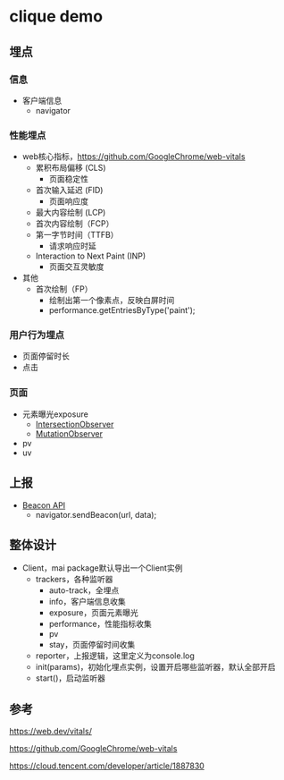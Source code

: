 # clique demo

## 埋点

### 信息

- 客户端信息
  - navigator

### 性能埋点

- web核心指标，<https://github.com/GoogleChrome/web-vitals>
  - 累积布局偏移 (CLS)
    - 页面稳定性
  - 首次输入延迟 (FID)
    - 页面响应度
  - 最大内容绘制 (LCP)
  - 首次内容绘制（FCP）
  - 第一字节时间（TTFB）
    - 请求响应时延
  - Interaction to Next Paint (INP)
    - 页面交互灵敏度
- 其他
  - 首次绘制（FP）
    - 绘制出第一个像素点，反映白屏时间
    - performance.getEntriesByType('paint');
  
### 用户行为埋点

- 页面停留时长
- 点击

### 页面

- 元素曝光exposure
  - [IntersectionObserver](https://developer.mozilla.org/zh-CN/docs/Web/API/IntersectionObserver)
  - [MutationObserver](https://developer.mozilla.org/en-US/docs/Web/API/MutationObserver)
- pv
- uv

## 上报

- [Beacon API](https://developer.mozilla.org/en-US/docs/Web/API/Beacon_API)
  - navigator.sendBeacon(url, data);

## 整体设计

- Client，mai package默认导出一个Client实例
  - trackers，各种监听器
    - auto-track，全埋点
    - info，客户端信息收集
    - exposure，页面元素曝光
    - performance，性能指标收集
    - pv
    - stay，页面停留时间收集
  - reporter，上报逻辑，这里定义为console.log
  - init(params)，初始化埋点实例，设置开启哪些监听器，默认全部开启
  - start()，启动监听器

## 参考

<https://web.dev/vitals/>

<https://github.com/GoogleChrome/web-vitals>

<https://cloud.tencent.com/developer/article/1887830>
